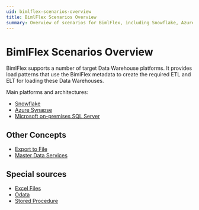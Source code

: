 ```yaml
---
uid: bimlflex-scenarios-overview
title: BimlFlex Scenarios Overview
summary: Overview of scenarios for BimlFlex, including Snowflake, Azure Synapse, SQL Server, Export to File, Master Data Services, Excel, Odata, and Stored Procedures
---
```

# BimlFlex Scenarios Overview

BimlFlex supports a number of target Data Warehouse platforms. It provides load patterns that use the BimlFlex metadata to create the required ETL and ELT for loading these Data Warehouses.

Main platforms and architectures:

* [Snowflake](xref:snowflake-implementation)
* [Azure Synapse](xref:synapse-implementation)
* [Microsoft on-premises SQL Server](xref:ssis-on-prem-sql-server)

## Other Concepts

* [Export to File](xref:export-to-file)
* [Master Data Services](xref:master-data-services)

## Special sources

<!-- * [Dynamics CRM](xref:source-dynamics-crm) -->
* [Excel Files](xref:source-excel-plus)
* [Odata](xref:source-odata)
* [Stored Procedure](xref:source-stored-procedure)
<!-- Salesforce -->
